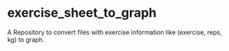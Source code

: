 # exercise_sheet_to_graph
A Repository to convert files with exercise information like (exercise, reps, kg) to graph.
